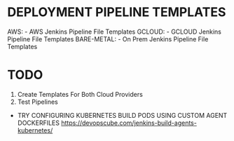 # DEPLOYMENT PIPELINE TEMPLATES
AWS:
    - AWS Jenkins Pipeline File Templates
GCLOUD:
    - GCLOUD Jenkins Pipeline File Templates
BARE-METAL:
    - On Prem Jenkins Pipeline File Templates


# TODO
1. Create Templates For Both Cloud Providers
2. Test Pipelines

* TRY CONFIGURING KUBERNETES BUILD PODS USING CUSTOM AGENT DOCKERFILES
https://devopscube.com/jenkins-build-agents-kubernetes/

<!-- 
    docker pull \
    us-east1-docker.pkg.dev/aline-jenkins-gcp/nightwalkers-images/jenkins-sonarqube-agent:latest 
-->

<!-- 
    docker build . -t jenkins-sonarqube-agent
    docker tag jenkins-sonarqube-agent us-east1-docker.pkg.dev/aline-jenkins-gcp/nightwalkers-images/jenkins-sonarqube-agent
    docker push us-east1-docker.pkg.dev/aline-jenkins-gcp/nightwalkers-images/jenkins-sonarqube-agent --all-tags 
-->

<!-- EXAMPLE K8S DEPLOYMENT / SERVICE HOSTNAME -->
<!-- http://<service-name>.<namespace>.svc.cluster.local:8080 -->
<!-- http://cd-jenkins.default.svc.cluster.local:8080 -->
<!-- http://sonarqube.kubesphere-devops-system.svc.cluster.local:9000 -->
 